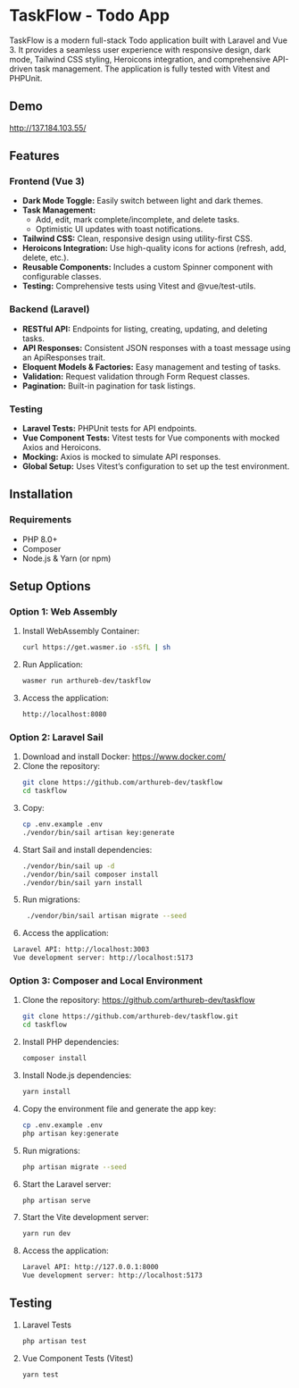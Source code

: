 # TaskFlow - Todo App

TaskFlow is a modern full-stack Todo application built with Laravel and Vue 3. It provides a seamless user experience with responsive design, dark mode, Tailwind CSS styling, Heroicons integration, and comprehensive API-driven task management. The application is fully tested with Vitest and PHPUnit.

## Demo

http://137.184.103.55/

## Features

### Frontend (Vue 3)

- **Dark Mode Toggle:** Easily switch between light and dark themes.
- **Task Management:**
    - Add, edit, mark complete/incomplete, and delete tasks.
    - Optimistic UI updates with toast notifications.
- **Tailwind CSS:** Clean, responsive design using utility-first CSS.
- **Heroicons Integration:** Use high-quality icons for actions (refresh, add, delete, etc.).
- **Reusable Components:** Includes a custom Spinner component with configurable classes.
- **Testing:** Comprehensive tests using Vitest and @vue/test-utils.

### Backend (Laravel)

- **RESTful API:** Endpoints for listing, creating, updating, and deleting tasks.
- **API Responses:** Consistent JSON responses with a toast message using an ApiResponses trait.
- **Eloquent Models & Factories:** Easy management and testing of tasks.
- **Validation:** Request validation through Form Request classes.
- **Pagination:** Built-in pagination for task listings.

### Testing

- **Laravel Tests:** PHPUnit tests for API endpoints.
- **Vue Component Tests:** Vitest tests for Vue components with mocked Axios and Heroicons.
- **Mocking:** Axios is mocked to simulate API responses.
- **Global Setup:** Uses Vitest’s configuration to set up the test environment.

## Installation

### Requirements

- PHP 8.0+
- Composer
- Node.js & Yarn (or npm)

## Setup Options

### Option 1: Web Assembly

1. Install WebAssembly Container:
    ```sh
    curl https://get.wasmer.io -sSfL | sh
    ```
2. Run Application:
    ```sh
    wasmer run arthureb-dev/taskflow
    ```
3. Access the application:
    ```sh
    http://localhost:8080
    ```

### Option 2: Laravel Sail

1. Download and install Docker: https://www.docker.com/
2. Clone the repository:
    ```sh
    git clone https://github.com/arthureb-dev/taskflow
    cd taskflow
    ```
3. Copy:
    ```sh
    cp .env.example .env
    ./vendor/bin/sail artisan key:generate
    ```
4. Start Sail and install dependencies:
    ```sh
    ./vendor/bin/sail up -d
    ./vendor/bin/sail composer install
    ./vendor/bin/sail yarn install
    ```
5. Run migrations:
    ```sh
     ./vendor/bin/sail artisan migrate --seed
    ```
6. Access the application:

```sh
 Laravel API: http://localhost:3003
 Vue development server: http://localhost:5173
```

### Option 3: Composer and Local Environment

1. Clone the repository: https://github.com/arthureb-dev/taskflow
    ```sh
    git clone https://github.com/arthureb-dev/taskflow.git
    cd taskflow
    ```
2. Install PHP dependencies:
    ```sh
    composer install
    ```
3. Install Node.js dependencies:
    ```sh
    yarn install
    ```
4. Copy the environment file and generate the app key:
    ```sh
    cp .env.example .env
    php artisan key:generate
    ```
5. Run migrations:
    ```sh
    php artisan migrate --seed
    ```
6. Start the Laravel server:
    ```sh
    php artisan serve
    ```
7. Start the Vite development server:
    ```sh
    yarn run dev
    ```
8. Access the application:
    ```sh
    Laravel API: http://127.0.0.1:8000
    Vue development server: http://localhost:5173
    ```

## Testing

1. Laravel Tests
    ```sh
    php artisan test
    ```
2. Vue Component Tests (Vitest)
    ```sh
    yarn test
    ```
